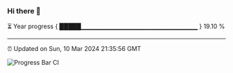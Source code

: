 ### Hi there 👋

⏳ Year progress { █████▁▁▁▁▁▁▁▁▁▁▁▁▁▁▁▁▁▁▁▁▁▁▁▁▁ } 19.10 %

---

⏰ Updated on Sun, 10 Mar 2024 21:35:56 GMT

![Progress Bar CI](https://github.com/IshwaranRudhara/GIT-ACTION/workflows/Progress%20Bar%20CI/badge.svg)
